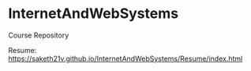 # InternetAndWebSystems
Course Repository

Resume: https://saketh21v.github.io/InternetAndWebSystems/Resume/index.html
